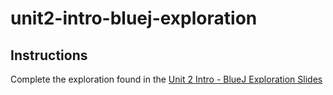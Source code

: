 # unit2-intro-bluej-exploration

## Instructions
Complete the exploration found in the [Unit 2 Intro - BlueJ Exploration Slides](https://www.canva.com/design/DAGRpKcj4qc/ngji0fbRjriexuydDm5S-w/view?utm_content=DAGRpKcj4qc&utm_campaign=designshare&utm_medium=link&utm_source=editor)
